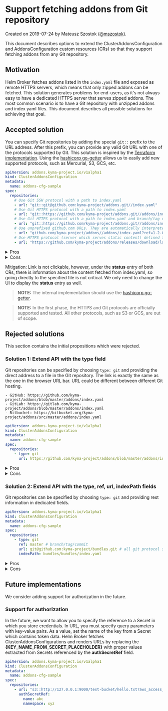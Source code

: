 # Support fetching addons from Git repository

Created on 2019-07-24 by Mateusz Szostok ([@mszostok](https://github.com/mszostok)).

This document describes options to extend the ClusterAddonsConfiguration and AddonsConfiguration custom resources (CRs) so that they support fetching addons from any Git repository.

## Motivation

Helm Broker fetches addons listed in the `index.yaml` file and exposed as remote HTTPS servers, which means that only zipped addons can be fetched. This solution generates problems for end-users, as it's not always easy to have a dedicated HTTPS server that serves zipped addons. The most common scenario is to have a Git repository with unzipped addons and index yaml files. This document describes all possible solutions for achieving that goal.

## Accepted solution

You can specify Git repositories by adding the special `git::` prefix to the URL address. After this prefix, you can provide any valid Git URL with one of the protocols supported by Git. This solution is inspired by the [Terraform implementation](https://www.terraform.io/docs/modules/sources.html#github). Using the [hashicorp go-getter](https://github.com/hashicorp/go-getter) allows us to easily add new supported protocols, such as Mercurial, S3, GCS, etc.

```yaml
apiVersion: addons.kyma-project.io/v1alpha1
kind: ClusterAddonsConfiguration
metadata:
  name: addons-cfg-sample
spec:
  repositories:
    # Use Git SSH protocol with a path to index.yaml
    - url: "git::git@github.com:kyma-project/addons.git//index.yaml"
    # Use Git HTTPS protocol with a path to index.yaml 
    - url: "git::https://github.com/kyma-project/addons.git//addons/index.yaml"
    # Use Git HTTPS protocol with a path to index.yaml and branch/tag version 
    - url: "git::https://github.com/kyma-project/addons.git//addons/index.yaml?ref=1.2.0"
    # Use unprefixed github.com URLs. They are automatically interpreted as Git repository sources. 
    - url: "github.com/kyma-project/addons//addons/index.yaml?ref=1.2.0"
    # Use HTTPS protocol (server which serves static content) defined the way it was implemented so far.
    - url: "https://github.com/kyma-project/addons/releases/download/latest/index.yaml"
``` 


<details><summary>Pros</summary>
<p>

- No UI and Console Backend Service changes
- No migration job needed 
- Support for all Git repositories
- The Git getter is already available in [hashicorp](https://github.com/hashicorp/go-getter#git-git). We only need to create a validator that checks if the file is provided (in hashicorp it is optional). 

>**NOTE:** This implementation uses the Git binary. It check-outs the full repository but depth can be specified.

</p>
</details>

<details><summary>Cons</summary>
<p>

- User must know the new pattern, which is not obvious.
- Link is not clickable. You cannot click the link directly in UI and go to a given repository. 

</p>
</details>

Mitigation:
Link is not clickable, however, under the **status** entry of both CRs, there is information about the content fetched from index.yaml, so going directly to the specified file is not critical. We only need to change the UI to display the **status** entry as well. 

> **NOTE:** The internal implementation should use the [hashicorp go-getter](https://github.com/hashicorp/go-getter).

> **NOTE:** In the first phase, the HTTPS and Git protocols are officially supported and tested. All other protocols, such as S3 or GCS, are out of scope.

## Rejected solutions

This section contains the initial propositions which were rejected.

### Solution 1: Extend API with the **type** field 

Git repositories can be specified by choosing `type: git` and providing the direct address to a file in the Git repository.
The link is exactly the same as the one in the browser URL bar. URL could be different between different Git hosting.

```
- GitHub: https://github.com/kyma-project/addons/blob/master/addons/index.yaml
- GitLab: https://gitlab.com/kyma-project/addons/blob/master/addons/index.yaml
- Bitbucket: https://bitbucket.org/kyma-project/addons/src/master/addons/index.yaml
```


```yaml
apiVersion: addons.kyma-project.io/v1alpha1
kind: ClusterAddonsConfiguration
metadata:
  name: addons-cfg-sample
spec:
  repositories:
    - type: git
      url: https://github.com/kyma-project/addons/blob/master/addons/index-testing.yaml
``` 

<details><summary>Pros</summary>
<p>

- Link is clickable. You can click the link directly in UI and go to index.yaml in the repository.

</p>
</details>

<details><summary>Cons</summary>
<p>

- Migration job needed
- Changes in UI and Console Backend Service needed
- Support only for Git hosting and not directly to all Git repositories. We need to create our parser. We should also mention in the documentation that repositories other than GitHub, GitLab, and BitBucket may not work.
  

</p>
</details>

### Solution 2: Extend API with the **type**, **ref**, **url**, **indexPath** fields

Git repositories can be specified by choosing `type: git` and providing rest information in dedicated fields.

```yaml
apiVersion: addons.kyma-project.io/v1alpha1
kind: ClusterAddonsConfiguration
metadata:
  name: addons-cfg-sample
spec:
  repositories:
    - type: git
      ref: master # branch/tag/commit
      url: git@github.com:kyma-project/bundles.git # all git protocol supported
      indexPath: bundles/bundles/index.yaml
``` 

<details><summary>Pros</summary>
<p>

- Support all Git repositories
- API is self-describing

</p>
</details>

<details><summary>Cons</summary>
<p>

- Migration job needed
- Changes in UI and Console Backend Service needed
- Link is not clickable. You cannot click the link directly in UI and go to a given repository.

</p>
</details>


## Future implementations

We consider adding support for authorization in the future. 

### Support for authorization

In the future, we want to allow you to specify the reference to a Secret in which you store credentials. In URL, you must specify query parameters with key-value pairs. As a value, set the name of the key from a Secret which contains token data. Helm Broker fetches ClusterAddonsConfigurations and renders URLs by replacing the **{KEY_NAME_FROM_SECRET_PLACEHOLDER}** with proper values extracted from Secrets referenced by the **authSecretRef** field.

```yaml
apiVersion: addons.kyma-project.io/v1alpha1
kind: ClusterAddonsConfiguration
metadata:
  name: addons-cfg-sample
spec:
  repositories:
    - url: "s3::http://127.0.0.1:9000/test-bucket/hello.txt?aws_access_key_id={KEY_NAME_FROM_SECRET_PLACEHOLDER}&aws_access_key_secret={KEY_NAME_FROM_SECRET_PLACEHOLDER}"
      authSecretRef:
      	name: abc
        namespace: xyz
```
